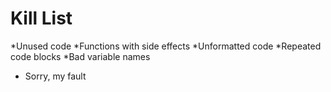 Kill List
=========
*Unused code
*Functions with side effects
*Unformatted code
*Repeated code blocks
*Bad variable names
* Sorry, my fault
